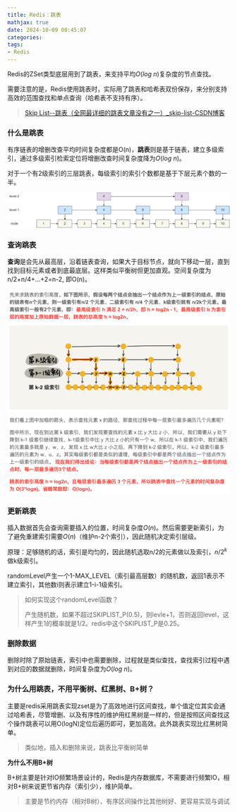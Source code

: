 ```yaml
---
title: Redis：跳表
mathjax: true
date: 2024-10-09 00:45:07
categories:
tags:
- Redis
---
```

Redis的ZSet类型底层用到了跳表，来支持平均$O(log\ n)$复杂度的节点查找。

需要注意的是，Redis使用跳表时，实际用了跳表和哈希表双份保存，来分别支持高效的范围查找和单点查询（哈希表不支持有序）。

<!-- more -->

> [Skip List--跳表（全网最详细的跳表文章没有之一）_skip-list-CSDN博客](https://blog.csdn.net/Zhouzi_heng/article/details/127554294)

### 什么是跳表

有序链表的增删改查平均时间复杂度都是O(n)，**跳表**则是基于链表，建立多级索引，通过多级索引检索定位将增删改查时间复杂度降为$O(log\ n)$。

对于一个有2级索引的三层跳表，每级索引的索引个数都是基于下层元素个数的一半。

![img](./Redis%EF%BC%9A%E8%B7%B3%E8%A1%A8/202401222005436.png)

### 查询跳表

**查询**是会先从最高层，沿着链表查询，如果大于目标节点，就向下移动一层，直到找到目标元素或者到底最底层。这样类似平衡树但更加直观。空间复杂度为n/2+n/4+…+2=n-2, 即O(n)。

![image-20241009004805745](./Redis%EF%BC%9A%E8%B7%B3%E8%A1%A8/image-20241009004805745.png)

### 更新跳表

插入数据首先会查询需要插入的位置，时间复杂度$O(n)$。然后需要更新索引，为了避免重建索引需要$O(n)$（维护n-2个索引），因此随机决定索引层级。

原理：足够随机的话，索引是均匀的，因此随机选取n/2的元素做以及索引，$n/2^k$做k级索引。

randomLevel产生一个1-MAX_LEVEL（索引最高层数）的随机数，返回1表示不建立索引，其他数i则表示建立1-i-1级索引。

> 如何实现这个randomLevel函数？
>
> 产生随机数，如果不超过SKIPLIST_P(0.5)，则levle+1，否则返回level，这样产生1的概率就是1/2。redis中这个SKIPLIST_P是0.25。

### 删除数据

删除时除了原始链表，索引中也需要删除，过程就是类似查找，查找索引过程中遇到对应的数据就删除，时间复杂度为$O(log\ n)$。

### 为什么用跳表，不用平衡树、红黑树、B+树？

主要是redis采用跳表实现zset是为了高效地进行区间查找，单个值定位其实会通过哈希表，尽管增删、以及有序性的维护用红黑树是一样的，但是按照区间查找这个操作跳表可以用O(logN)定位后遍历即可，更加高效。此外跳表实现比红黑树简单。

> 类似地，插入和删除来说，跳表比平衡树简单

**为什么不用B+树**

B+树主要是针对IO频繁场景设计的，Redis是内存数据库，不需要进行频繁IO，相对B+树来说更节省内存（索引少），维护简单。

> 主要是节约内存（相对B树）、有序区间操作比其他树好、更容易实现与调试
